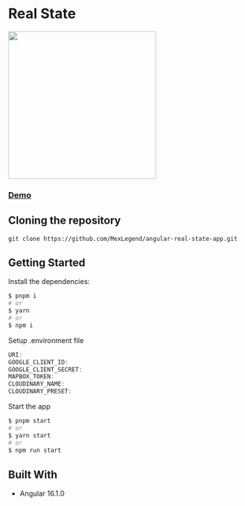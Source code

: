# Real State

<img src="https://res.cloudinary.com/dtqijixar/image/upload/v1691712385/Previews/Preview_Ecommerce_2_zitmdi.jpg" height="300px"/>

### [Demo](https://next-ecommerce-front-swart.vercel.app)

## Cloning the repository

```shell
git clone https://github.com/MexLegend/angular-real-state-app.git
```

## Getting Started

Install the dependencies:

```sh
$ pnpm i
# or
$ yarn
# or
$ npm i
```

Setup .environment file

```js
URI: 
GOOGLE_CLIENT_ID: 
GOOGLE_CLIENT_SECRET:
MAPBOX_TOKEN: 
CLOUDINARY_NAME:
CLOUDINARY_PRESET:
```

Start the app

```sh
$ pnpm start
# or
$ yarn start
# or
$ npm run start
```

## Built With

- Angular 16.1.0
